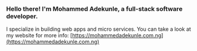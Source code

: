 ### Hello there! I'm Mohammed Adekunle, a full-stack software developer.
I specialize in building web apps and micro services. You can take a look at my website for more info: [https://mohammedadekunle.com.ng](https://mohammedadekunle.com.ng)

<!--
**Iyiola-am/Iyiola-am** is a ✨ _special_ ✨ repository because its `README.md` (this file) appears on your GitHub profile.

Here are some ideas to get you started:

- 🔭 I’m currently working on ...
- 🌱 I’m currently learning ...
- 👯 I’m looking to collaborate on ...
- 🤔 I’m looking for help with ...
- 💬 Ask me about ...
- 📫 How to reach me: ...
- 😄 Pronouns: ...
- ⚡ Fun fact: ...
-->
